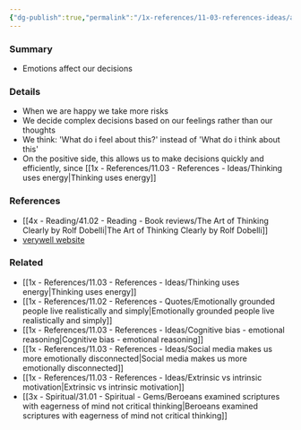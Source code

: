 ```yaml
---
{"dg-publish":true,"permalink":"/1x-references/11-03-references-ideas/affect-heuristic-decisions-by-emotion/","title":"permanent note"}
---
```



### Summary
- Emotions affect our decisions

### Details
- When we are happy we take more risks
- We decide complex decisions based on our feelings rather than our thoughts
- We think: 'What do i feel about this?' instead of 'What do i think about this'
- On the positive side, this allows us to make decisions quickly and efficiently, since [[1x - References/11.03 - References - Ideas/Thinking uses energy\|Thinking uses energy]]

### References
- [[4x - Reading/41.02 - Reading - Book reviews/The Art of Thinking Clearly by Rolf Dobelli\|The Art of Thinking Clearly by Rolf Dobelli]]
- [verywell website](https://www.verywellmind.com/what-is-the-affect-heuristic-2795028)

### Related
- [[1x - References/11.03 - References - Ideas/Thinking uses energy\|Thinking uses energy]]
- [[1x - References/11.02 - References - Quotes/Emotionally grounded people live realistically and simply\|Emotionally grounded people live realistically and simply]]
- [[1x - References/11.03 - References - Ideas/Cognitive bias - emotional reasoning\|Cognitive bias - emotional reasoning]]
- [[1x - References/11.03 - References - Ideas/Social media makes us more emotionally disconnected\|Social media makes us more emotionally disconnected]]
- [[1x - References/11.03 - References - Ideas/Extrinsic vs intrinsic motivation\|Extrinsic vs intrinsic motivation]]
- [[3x - Spiritual/31.01 - Spiritual - Gems/Beroeans examined scriptures with eagerness of mind not critical thinking\|Beroeans examined scriptures with eagerness of mind not critical thinking]]